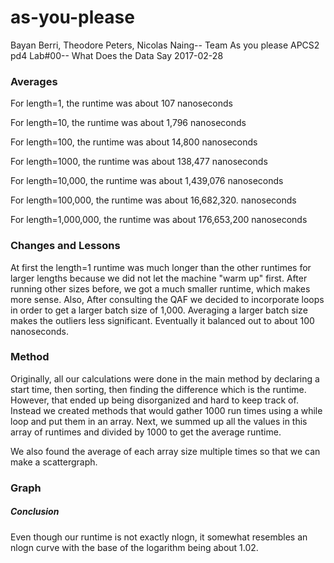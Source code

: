 # as-you-please
Bayan Berri, Theodore Peters, Nicolas Naing-- Team As you please
APCS2 pd4
Lab#00-- What Does the Data Say
2017-02-28

### Averages
For length=1, the runtime was about 107 nanoseconds

For length=10, the runtime was about 1,796 nanoseconds 

For length=100, the runtime was about 14,800 nanoseconds

For length=1000, the runtime was about 138,477 nanoseconds

For length=10,000, the runtime was about 1,439,076 nanoseconds

For length=100,000, the runtime was about 16,682,320. nanoseconds

For length=1,000,000, the runtime was about 176,653,200 nanoseconds

### Changes and Lessons
At first the length=1 runtime was much longer than the other runtimes for larger lengths because we did not let the machine "warm up" first. After running other sizes before, we got a much smaller runtime, which makes more sense. Also, After consulting the QAF we decided to incorporate loops in order to get a larger batch size of 1,000. Averaging a larger batch size makes the outliers less significant. Eventually it balanced out to about 100 nanoseconds.

### Method
Originally, all our calculations were done in the main method by declaring a start time, then sorting, then finding the difference which is the runtime. However, that ended up being disorganized and hard to keep track of. Instead we created methods that would gather 1000 run times using a while loop and put them in an array. Next, we summed up all the values in this array of runtimes and divided by 1000 to get the average runtime. 

We also found the average of each array size multiple times so that we can make a scattergraph. 

### Graph

##### Conclusion
Even though our runtime is not exactly nlogn, it somewhat resembles an nlogn curve with the base of the logarithm being about 1.02.

